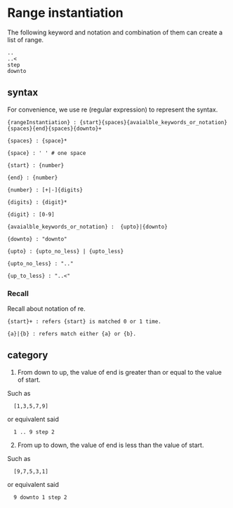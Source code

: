 # Range instantiation
The following keyword and notation and combination of them can create a list of range.

    ..
    ..<
    step
    downto

## syntax
For convenience, we use re (regular expression) to represent the syntax.

    {rangeInstantiation} : {start}{spaces}{avaialble_keywords_or_notation}{spaces}{end}{spaces}{downto}+

    {spaces} : {space}*

    {space} : ' ' # one space
    
    {start} : {number}

    {end} : {number}

    {number} : [+|-]{digits}

    {digits} : {digit}*

    {digit} : [0-9]

    {avaialble_keywords_or_notation} :  {upto}|{downto}

    {downto} : "downto"
    
    {upto} : {upto_no_less} | {upto_less} 

    {upto_no_less} : ".."

    {up_to_less} : "..<"

### Recall
Recall about notation of re.

    {start}+ : refers {start} is matched 0 or 1 time.
    
    {a}|{b} : refers match either {a} or {b}.

## category 
1. From down to up, the value of end is greater than or equal to the value of start.

Such as

      [1,3,5,7,9]

or equivalent said 

      1 .. 9 step 2
    
2. From up to down, the value of end is less than the value of start.

Such as 

      [9,7,5,3,1] 

or equivalent said 

      9 downto 1 step 2
